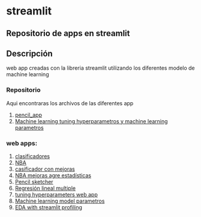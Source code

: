 # streamlit  

**Repositorio de apps en streamlit**
---
## Descripción  
web app creadas con la libreria streamlit utilizando los diferentes modelo de machine learning

### Repositorio  
Aqui encontraras los archivos de las diferentes app
1. [pencil_app](https://github.com/luishernand/pencil_app)
1. [Machine learning tuning  hyperparametros y machine learning parametros](https://github.com/luishernand/ml_parameters_streamlit_app)

### web apps:  
1. [clasificadores](https://clasificador-app.herokuapp.com/)  
1. [NBA](https://nba-apy.herokuapp.com/)
1. [casificador con mejoras](https://clasificadorapp.herokuapp.com/)  
1. [NBA mejoras agre estadísticas](https://nba-references.herokuapp.com/)  
1. [Pencil sketcher](https://pencil-app.herokuapp.com/)
1. [Regresión lineal multiple](https://share.streamlit.io/luishernand/lineal_regression_app/main/share_lineal.py)
1. [tuning hyperparameters web app](https://share.streamlit.io/luishernand/ml_parameters_streamlit_app/main/ml_opt_app.py)
1. [Machine learning model parametros](https://share.streamlit.io/luishernand/ml_parameters_streamlit_app/main/ml_app.py)
1. [EDA with streamlit profiling](https://eda-ap.herokuapp.com/)

